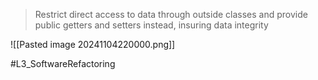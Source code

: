 > Restrict direct access to data through outside classes and provide public getters and setters instead, insuring data integrity

![[Pasted image 20241104220000.png]]


#L3_SoftwareRefactoring 